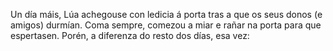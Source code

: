 Un día máis, Lúa achegouse con ledicia á porta tras a que os seus donos (e amigos) durmían. Coma sempre, comezou a miar
e rañar na porta para que espertasen. Porén, a diferenza do resto dos días, esa vez:
